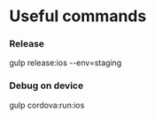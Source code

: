 # Useful commands

### Release

gulp release:ios --env=staging

### Debug on device

gulp cordova:run:ios
